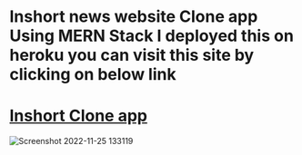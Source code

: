 # Inshort news website Clone app Using MERN Stack I deployed this on heroku you can visit this site by clicking on below link
# [Inshort Clone app](https://inshort-clone-site.herokuapp.com/)
![Screenshot 2022-11-25 133119](https://user-images.githubusercontent.com/90892063/203930789-9fb2d46b-952d-4b43-8736-d0773ced04ed.jpg)
